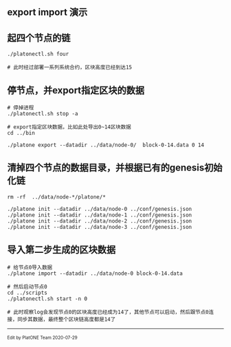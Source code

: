 export import 演示
------

## 起四个节点的链 

```shell
./platonectl.sh four

# 此时经过部署一系列系统合约，区块高度已经到达15
```

## 停节点，并export指定区块的数据

```
# 停掉进程
./platonectl.sh stop -a

# export指定区块数据，比如此处导出0~14区块数据
cd ../bin

./platone export --datadir ../data/node-0/  block-0-14.data 0 14
```

## 清掉四个节点的数据目录，并根据已有的genesis初始化链

```shell
rm -rf  ../data/node-*/platone/*

./platone init --datadir ../data/node-0 ../conf/genesis.json
./platone init --datadir ../data/node-1 ../conf/genesis.json
./platone init --datadir ../data/node-2 ../conf/genesis.json
./platone init --datadir ../data/node-3 ../conf/genesis.json
```

## 导入第二步生成的区块数据

```
# 给节点0导入数据
./platone import --datadir ../data/node-0 block-0-14.data

# 然后启动节点0
cd ../scripts
./platonectl.sh start -n 0

# 此时观察log会发现节点0的区块高度已经成为14了，其他节点可以启动，然后跟节点0连接，同步其数据，最终整个区块链高度都是14了
```
------
<font Size=1>Edit by PlatONE Team 2020-07-29</font>


